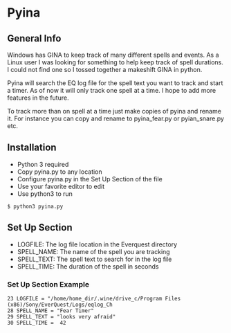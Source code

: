 # Pyina

## General Info
Windows has GINA to keep track of many different spells and events. As a Linux user
I was looking for something to help keep track of spell durations. I could not find one
so I tossed together a makeshift GINA in python.

Pyina will search the EQ log file for the spell text you want to track and start a timer. 
As of now it will only track one spell at a time. I hope to add more features in
the future.

To track more than on spell at a time just make copies of pyina and rename it.
For instance you can copy and rename to pyina_fear.py or pyian_snare.py etc.

## Installation
* Python 3 required
* Copy pyina.py to any location
* Configure pyina.py in the Set Up Section of the file
* Use your favorite editor to edit
* Use python3 to run

```
$ python3 pyina.py
```

## Set Up Section
*  LOGFILE:  The log file location in the Everquest directory
*  SPELL_NAME: The name of the spell you are tracking
*  SPELL_TEXT: The spell text to search for in the log file
*  SPELL_TIME: The duration of the spell in seconds

### Set Up Section Example

```
23 LOGFILE = "/home/home_dir/.wine/drive_c/Program Files (x86)/Sony/EverQuest/Logs/eqlog_Ch
28 SPELL_NAME = "Fear Timer"                                                       
29 SPELL_TEXT = "looks very afraid"                                                
30 SPELL_TIME =  42                                                                
```

